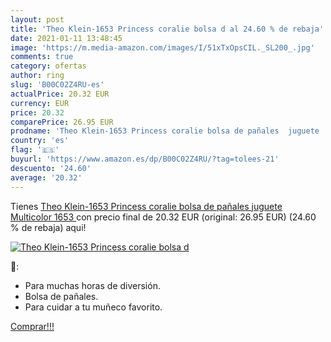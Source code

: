 ```yaml
---
layout: post
title: 'Theo Klein-1653 Princess coralie bolsa d al 24.60 % de rebaja'
date: 2021-01-11 13:48:45
image: 'https://m.media-amazon.com/images/I/51xTxOpsCIL._SL200_.jpg'
comments: true
category: ofertas
author: ring
slug: 'B00C02Z4RU-es'
actualPrice: 20.32 EUR
currency: EUR
price: 20.32
comparePrice: 26.95 EUR
prodname: 'Theo Klein-1653 Princess coralie bolsa de pañales  juguete  Multicolor  1653 '
country: 'es'
flag: '🇪🇸'
buyurl: 'https://www.amazon.es/dp/B00C02Z4RU/?tag=tolees-21'
descuento: '24.60'
average: '20.32'
---
```


Tienes [Theo Klein-1653 Princess coralie bolsa de pañales  juguete  Multicolor  1653 ](https://www.amazon.es/dp/B00C02Z4RU/?tag=tolees-21) con precio final de  20.32 EUR (original: 26.95 EUR) (24.60 %  de rebaja) aqui!

[![Theo Klein-1653 Princess coralie bolsa d](https://m.media-amazon.com/images/I/51xTxOpsCIL._SL200_.jpg)](https://www.amazon.es/dp/B00C02Z4RU/?tag=tolees-21)

🔎:

- Para muchas horas de diversión.
- Bolsa de pañales.
- Para cuidar a tu muñeco favorito.

[Comprar!!!](https://www.amazon.es/dp/B00C02Z4RU/?tag=tolees-21)

